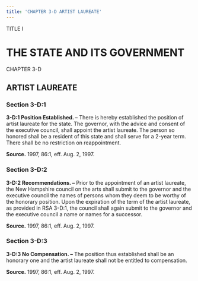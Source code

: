 ```yaml
---
title: 'CHAPTER 3-D ARTIST LAUREATE'
---
```


TITLE I
                                             
THE STATE AND ITS GOVERNMENT
============================

CHAPTER 3-D
                                             
ARTIST LAUREATE
---------------

### Section 3-D:1

 **3-D:1 Position Established. –** There is hereby established the
position of artist laureate for the state. The governor, with the advice
and consent of the executive council, shall appoint the artist laureate.
The person so honored shall be a resident of this state and shall serve
for a 2-year term. There shall be no restriction on reappointment.

**Source.** 1997, 86:1, eff. Aug. 2, 1997.

### Section 3-D:2

 **3-D:2 Recommendations. –** Prior to the appointment of an artist
laureate, the New Hampshire council on the arts shall submit to the
governor and the executive council the names of persons whom they deem
to be worthy of the honorary position. Upon the expiration of the term
of the artist laureate, as provided in RSA 3-D:1, the council shall
again submit to the governor and the executive council a name or names
for a successor.

**Source.** 1997, 86:1, eff. Aug. 2, 1997.

### Section 3-D:3

 **3-D:3 No Compensation. –** The position thus established shall be
an honorary one and the artist laureate shall not be entitled to
compensation.

**Source.** 1997, 86:1, eff. Aug. 2, 1997.
